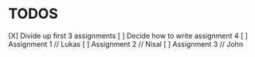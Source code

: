 # TODOS

[X] Divide up first 3 assignments
[ ] Decide how to write assignment 4
[ ] Assignment 1 // Lukas
[ ] Assignment 2 // Nisal
[ ] Assignment 3 // John
